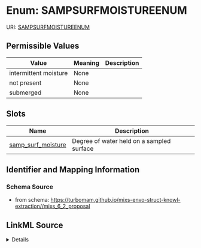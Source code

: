 # Enum: SAMPSURFMOISTUREENUM



URI: [SAMPSURFMOISTUREENUM](SAMPSURFMOISTUREENUM)

## Permissible Values

| Value | Meaning | Description |
| --- | --- | --- |
| intermittent moisture | None |  |
| not present | None |  |
| submerged | None |  |




## Slots

| Name | Description |
| ---  | --- |
| [samp_surf_moisture](samp_surf_moisture.md) | Degree of water held on a sampled surface |






## Identifier and Mapping Information







### Schema Source


* from schema: https://turbomam.github.io/mixs-envo-struct-knowl-extraction//mixs_6_2_proposal




## LinkML Source

<details>
```yaml
name: SAMP_SURF_MOISTURE_ENUM
from_schema: https://turbomam.github.io/mixs-envo-struct-knowl-extraction//mixs_6_2_proposal
rank: 1000
permissible_values:
  intermittent moisture:
    text: intermittent moisture
  not present:
    text: not present
  submerged:
    text: submerged

```
</details>
